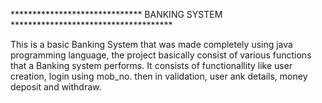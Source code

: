    ****************************** BANKING SYSTEM *************************************


This is a basic Banking System that was made completely using java programming language, the project basically consist of various functions that a Banking system performs. 
It consists of functionallity like user creation, login using mob_no. then in validation, user ank details, money deposit and withdraw.
